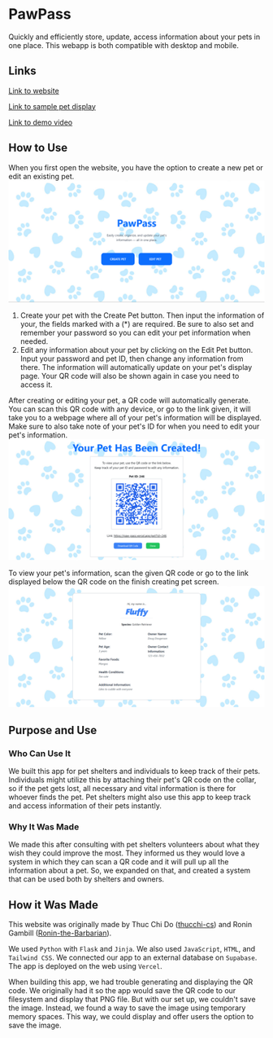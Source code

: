 # PawPass

Quickly and efficiently store, update, access information about your pets in one place. This webapp is both compatible with desktop and mobile.

## Links
[Link to website](https://paw-pass.vercel.app/)

[Link to sample pet display](https://paw-pass.vercel.app/pet?id=246)

[Link to demo video](https://youtu.be/Tc7hlbFZN98)

## How to Use
When you first open the website, you have the option to create a new pet or edit an existing pet.
![alt text](readme/image.png)

1. Create your pet with the Create Pet button. Then input the information of your, the fields marked with a (*) are required. Be sure to also set and remember your password so you can edit your pet information when needed.
2. Edit any information about your pet by clicking on the Edit Pet button. Input your password and pet ID, then change any information from there. The information will automatically update on your pet's display page. Your QR code will also be shown again in case you need to access it.

After creating or editing your pet, a QR code will automatically generate. You can scan this QR code with any device, or go to the link given, it will take you to a webpage where all of your pet's information will be displayed. Make sure to also take note of your pet's ID for when you need to edit your pet's information.
![alt text](readme/image-3.png)

To view your pet's information, scan the given QR code or go to the link displayed below the QR code on the finish creating pet screen.
![alt text](readme/image-4.png)

## Purpose and Use

### Who Can Use It

We built this app for pet shelters and individuals to keep track of their pets. Individuals might utilize this by attaching their pet's QR code on the collar, so if the pet gets lost, all necessary and vital information is there for whoever finds the pet. Pet shelters might also use this app to keep track and access information of their pets instantly.

### Why It Was Made

We made this after consulting with pet shelters volunteers about what they wish they could improve the most. They informed us they would love a system in which they can scan a QR code and it will pull up all the information about a pet. So, we expanded on that, and created a system that can be used both by shelters and owners.

## How it Was Made
This website was originally made by Thuc Chi Do ([thucchi-cs](https://github.com/thucchi-cs)) and Ronin Gambill ([Ronin-the-Barbarian](https://github.com/Ronin-the-Barbarian)).

We used `Python` with `Flask` and `Jinja`. We also used `JavaScript`, `HTML`, and `Tailwind CSS`. We connected our app to an external database on `Supabase`. The app is deployed on the web using `Vercel`.

When building this app, we had trouble generating and displaying the QR code. We originally had it so the app would save the QR code to our filesystem and display that PNG file. But with our set up, we couldn't save the image. Instead, we found a way to save the image using temporary memory spaces. This way, we could display and offer users the option to save the image.